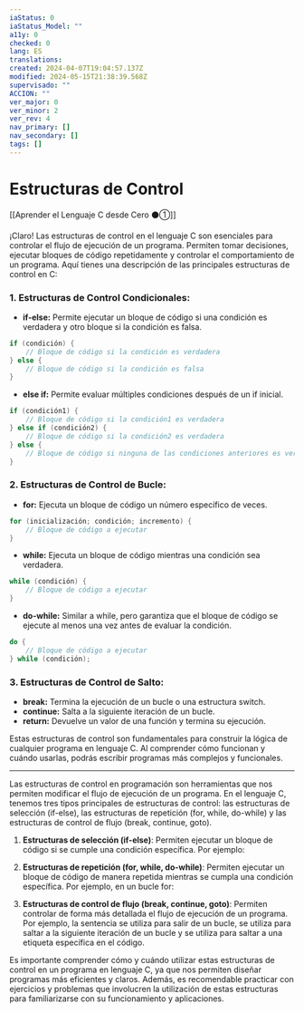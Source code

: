 ```yaml
---
iaStatus: 0
iaStatus_Model: ""
a11y: 0
checked: 0
lang: ES
translations: 
created: 2024-04-07T19:04:57.137Z
modified: 2024-05-15T21:38:39.568Z
supervisado: ""
ACCION: ""
ver_major: 0
ver_minor: 2
ver_rev: 4
nav_primary: []
nav_secondary: []
tags: []
---
```

# Estructuras de Control

[[Aprender el Lenguaje C desde Cero ⚫①]]

¡Claro! Las estructuras de control en el lenguaje C son esenciales para controlar el flujo de ejecución de un programa. Permiten tomar decisiones, ejecutar bloques de código repetidamente y controlar el comportamiento de un programa. Aquí tienes una descripción de las principales estructuras de control en C:

### 1. **Estructuras de Control Condicionales:**

   - **if-else:** Permite ejecutar un bloque de código si una condición es verdadera y otro bloque si la condición es falsa.
   
   ```c
   if (condición) {
       // Bloque de código si la condición es verdadera
   } else {
       // Bloque de código si la condición es falsa
   }
   ```

   - **else if:** Permite evaluar múltiples condiciones después de un if inicial.
   
   ```c
   if (condición1) {
       // Bloque de código si la condición1 es verdadera
   } else if (condición2) {
       // Bloque de código si la condición2 es verdadera
   } else {
       // Bloque de código si ninguna de las condiciones anteriores es verdadera
   }
   ```

### 2. **Estructuras de Control de Bucle:**

   - **for:** Ejecuta un bloque de código un número específico de veces.
   
   ```c
   for (inicialización; condición; incremento) {
       // Bloque de código a ejecutar
   }
   ```

   - **while:** Ejecuta un bloque de código mientras una condición sea verdadera.
   
   ```c
   while (condición) {
       // Bloque de código a ejecutar
   }
   ```

   - **do-while:** Similar a while, pero garantiza que el bloque de código se ejecute al menos una vez antes de evaluar la condición.
   
   ```c
   do {
       // Bloque de código a ejecutar
   } while (condición);
   ```

### 3. **Estructuras de Control de Salto:**

   - **break:** Termina la ejecución de un bucle o una estructura switch.
   - **continue:** Salta a la siguiente iteración de un bucle.
   - **return:** Devuelve un valor de una función y termina su ejecución.

Estas estructuras de control son fundamentales para construir la lógica de cualquier programa en lenguaje C. Al comprender cómo funcionan y cuándo usarlas, podrás escribir programas más complejos y funcionales.

---

Las estructuras de control en programación son herramientas que nos permiten modificar el flujo de ejecución de un programa. En el lenguaje C, tenemos tres tipos principales de estructuras de control: las estructuras de selección (if-else), las estructuras de repetición (for, while, do-while) y las estructuras de control de flujo (break, continue, goto).

1. **Estructuras de selección (if-else)**: Permiten ejecutar un bloque de código si se cumple una condición específica. Por ejemplo:


2. **Estructuras de repetición (for, while, do-while)**: Permiten ejecutar un bloque de código de manera repetida mientras se cumpla una condición específica. Por ejemplo, en un bucle for:


3. **Estructuras de control de flujo (break, continue, goto)**: Permiten controlar de forma más detallada el flujo de ejecución de un programa. Por ejemplo, la sentencia  se utiliza para salir de un bucle,  se utiliza para saltar a la siguiente iteración de un bucle y  se utiliza para saltar a una etiqueta específica en el código.

Es importante comprender cómo y cuándo utilizar estas estructuras de control en un programa en lenguaje C, ya que nos permiten diseñar programas más eficientes y claros. Además, es recomendable practicar con ejercicios y problemas que involucren la utilización de estas estructuras para familiarizarse con su funcionamiento y aplicaciones.
